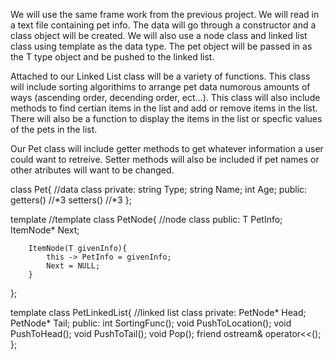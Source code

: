 We will use the same frame work from the previous project. We will read in a  text file containing pet info. 
The data will go through a constructor and a class object will be created. We will also use a node class and linked 
list class using template<typename T> as the data type. The pet object will be passed in as the T type object and be 
pushed to the linked list. 

Attached to our Linked List class will be a variety of functions. This class will include sorting algorithims to arrange pet data
numorous amounts of ways (ascending order, decending order, ect...). This class will also include methods to find certian items
in the list and add or remove items in the list. There will also be a function to display the items in the list or specfic values
of the pets in the list.

Our Pet class will include getter methods to get whatever information a user could want to retreive. Setter methods will also be 
included if pet names or other atributes will want to be changed. 


class Pet{                     //data class
    private:
        string Type;
        string Name;
        int Age;
    public:
        getters()   //*3
        setters()   //*3
};

template <typename T>           //template
class PetNode{                  //node class
    public:
        T PetInfo;
        ItemNode* Next;

        ItemNode(T givenInfo){
            this -> PetInfo = givenInfo;
            Next = NULL;
        }
};

template <typename T>
class PetLinkedList{            //linked list class
    private:
        PetNode<T>* Head;
        PetNode<T>* Tail;
    public:
        int SortingFunc();
        void PushToLocation();
        void PushToHead();
        void PushToTail();
        void Pop();
        friend ostream& operator<<();
};